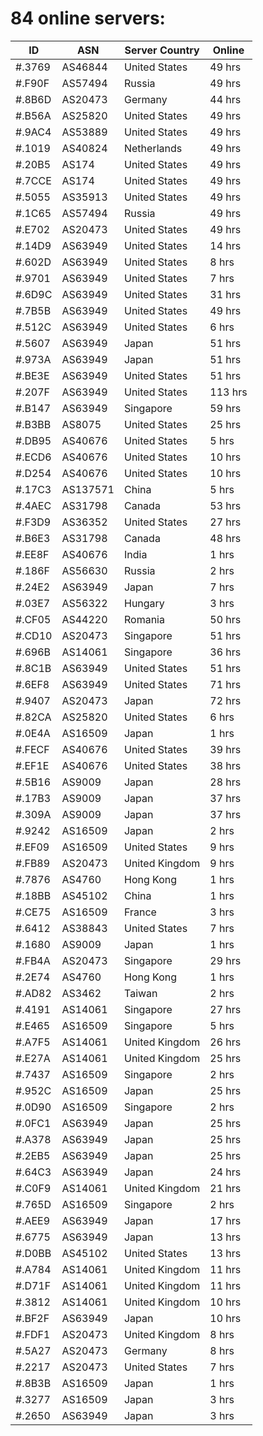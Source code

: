 # 84 online servers:

| ID | ASN | Server Country | Online |
| ------ | ------ | ------ | ------ |
| #.3769 | AS46844 | United States | 49 hrs |
| #.F90F | AS57494 | Russia | 49 hrs |
| #.8B6D | AS20473 | Germany | 44 hrs |
| #.B56A | AS25820 | United States | 49 hrs |
| #.9AC4 | AS53889 | United States | 49 hrs |
| #.1019 | AS40824 | Netherlands | 49 hrs |
| #.20B5 | AS174 | United States | 49 hrs |
| #.7CCE | AS174 | United States | 49 hrs |
| #.5055 | AS35913 | United States | 49 hrs |
| #.1C65 | AS57494 | Russia | 49 hrs |
| #.E702 | AS20473 | United States | 49 hrs |
| #.14D9 | AS63949 | United States | 14 hrs |
| #.602D | AS63949 | United States | 8 hrs |
| #.9701 | AS63949 | United States | 7 hrs |
| #.6D9C | AS63949 | United States | 31 hrs |
| #.7B5B | AS63949 | United States | 49 hrs |
| #.512C | AS63949 | United States | 6 hrs |
| #.5607 | AS63949 | Japan | 51 hrs |
| #.973A | AS63949 | Japan | 51 hrs |
| #.BE3E | AS63949 | United States | 51 hrs |
| #.207F | AS63949 | United States | 113 hrs |
| #.B147 | AS63949 | Singapore | 59 hrs |
| #.B3BB | AS8075 | United States | 25 hrs |
| #.DB95 | AS40676 | United States | 5 hrs |
| #.ECD6 | AS40676 | United States | 10 hrs |
| #.D254 | AS40676 | United States | 10 hrs |
| #.17C3 | AS137571 | China | 5 hrs |
| #.4AEC | AS31798 | Canada | 53 hrs |
| #.F3D9 | AS36352 | United States | 27 hrs |
| #.B6E3 | AS31798 | Canada | 48 hrs |
| #.EE8F | AS40676 | India | 1 hrs |
| #.186F | AS56630 | Russia | 2 hrs |
| #.24E2 | AS63949 | Japan | 7 hrs |
| #.03E7 | AS56322 | Hungary | 3 hrs |
| #.CF05 | AS44220 | Romania | 50 hrs |
| #.CD10 | AS20473 | Singapore | 51 hrs |
| #.696B | AS14061 | Singapore | 36 hrs |
| #.8C1B | AS63949 | United States | 51 hrs |
| #.6EF8 | AS63949 | United States | 71 hrs |
| #.9407 | AS20473 | Japan | 72 hrs |
| #.82CA | AS25820 | United States | 6 hrs |
| #.0E4A | AS16509 | Japan | 1 hrs |
| #.FECF | AS40676 | United States | 39 hrs |
| #.EF1E | AS40676 | United States | 38 hrs |
| #.5B16 | AS9009 | Japan | 28 hrs |
| #.17B3 | AS9009 | Japan | 37 hrs |
| #.309A | AS9009 | Japan | 37 hrs |
| #.9242 | AS16509 | Japan | 2 hrs |
| #.EF09 | AS16509 | United States | 9 hrs |
| #.FB89 | AS20473 | United Kingdom | 9 hrs |
| #.7876 | AS4760 | Hong Kong | 1 hrs |
| #.18BB | AS45102 | China | 1 hrs |
| #.CE75 | AS16509 | France | 3 hrs |
| #.6412 | AS38843 | United States | 7 hrs |
| #.1680 | AS9009 | Japan | 1 hrs |
| #.FB4A | AS20473 | Singapore | 29 hrs |
| #.2E74 | AS4760 | Hong Kong | 1 hrs |
| #.AD82 | AS3462 | Taiwan | 2 hrs |
| #.4191 | AS14061 | Singapore | 27 hrs |
| #.E465 | AS16509 | Singapore | 5 hrs |
| #.A7F5 | AS14061 | United Kingdom | 26 hrs |
| #.E27A | AS14061 | United Kingdom | 25 hrs |
| #.7437 | AS16509 | Singapore | 2 hrs |
| #.952C | AS16509 | Japan | 25 hrs |
| #.0D90 | AS16509 | Singapore | 2 hrs |
| #.0FC1 | AS63949 | Japan | 25 hrs |
| #.A378 | AS63949 | Japan | 25 hrs |
| #.2EB5 | AS63949 | Japan | 25 hrs |
| #.64C3 | AS63949 | Japan | 24 hrs |
| #.C0F9 | AS14061 | United Kingdom | 21 hrs |
| #.765D | AS16509 | Singapore | 2 hrs |
| #.AEE9 | AS63949 | Japan | 17 hrs |
| #.6775 | AS63949 | Japan | 13 hrs |
| #.D0BB | AS45102 | United States | 13 hrs |
| #.A784 | AS14061 | United Kingdom | 11 hrs |
| #.D71F | AS14061 | United Kingdom | 11 hrs |
| #.3812 | AS14061 | United Kingdom | 10 hrs |
| #.BF2F | AS63949 | Japan | 10 hrs |
| #.FDF1 | AS20473 | United Kingdom | 8 hrs |
| #.5A27 | AS20473 | Germany | 8 hrs |
| #.2217 | AS20473 | United States | 7 hrs |
| #.8B3B | AS16509 | Japan | 1 hrs |
| #.3277 | AS16509 | Japan | 3 hrs |
| #.2650 | AS63949 | Japan | 3 hrs |


